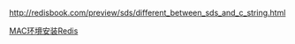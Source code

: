 http://redisbook.com/preview/sds/different_between_sds_and_c_string.html


[MAC环境安装Redis](https://www.cnblogs.com/maoxiaolv/p/5765640.html)





